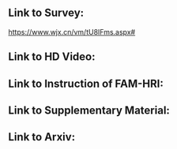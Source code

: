 ## Link to Survey:
https://www.wjx.cn/vm/tU8IFms.aspx# 
## Link to HD Video:

## Link to Instruction of FAM-HRI:

## Link to Supplementary Material:

## Link to Arxiv:

